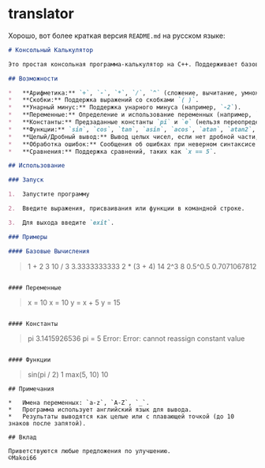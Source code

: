 # translator
Хорошо, вот более краткая версия `README.md` на русском языке:

```markdown
# Консольный Калькулятор

Это простая консольная программа-калькулятор на C++. Поддерживает базовые арифметические операции, переменные, константы и некоторые математические функции.

## Возможности

*   **Арифметика:** `+`, `-`, `*`, `/`, `^` (сложение, вычитание, умножение, деление, возведение в степень).
*   **Скобки:** Поддержка выражений со скобками `( )`.
*   **Унарный минус:** Поддержка унарного минуса (например, `-2`).
*   **Переменные:** Определение и использование переменных (например, `x = 10`, `y = x + 5`).
*   **Константы:** Предзаданные константы `pi` и `e` (нельзя переопределить).
*   **Функции:** `sin`, `cos`, `tan`, `asin`, `acos`, `atan`, `atan2`, `exp`, `log`, `log10`, `max`, `min`.
*   **Целый/Дробный вывод:** Вывод целых чисел, если нет дробной части, иначе - чисел с плавающей точкой.
*   **Обработка ошибок:** Сообщения об ошибках при неверном синтаксисе и других ошибках.
*   **Сравнения:** Поддержка сравнений, таких как `x == 5`.

## Использование

### Запуск

1.  Запустите программу

2.  Введите выражения, присваивания или функции в командной строке.

3.  Для выхода введите `exit`.

### Примеры

#### Базовые Вычисления

```
> 1 + 2
3
> 10 / 3
3.3333333333
> 2 * (3 + 4)
14
> 2^3
8
> 0.5^0.5
0.7071067812
```

#### Переменные

```
> x = 10
x = 10
> y = x + 5
y = 15
```

#### Константы

```
> pi
3.1415926536
> pi = 5
Error: Error: cannot reassign constant value
```

#### Функции

```
> sin(pi / 2)
1
> max(5, 10)
10
```
## Примечания

*   Имена переменных: `a-z`, `A-Z`, `_`.
*   Программа использует английский язык для вывода.
*   Результаты выводятся как целые или с плавающей точкой (до 10 знаков после запятой).

## Вклад

Приветствуются любые предложения по улучшению.
©Makoi66
```
